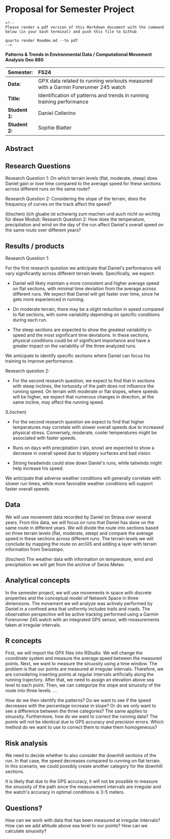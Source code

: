# Proposal for Semester Project

```{=html}
<!-- 
Please render a pdf version of this Markdown document with the command below (in your bash terminal) and push this file to Github

quarto render Readme.md --to pdf
-->
```
**Patterns & Trends in Environmental Data / Computational Movement Analysis Geo 880**

| Semester:      | FS24                                                                             |
|:---------------|:---------------------------------------------------------------------------------|
| **Data:**      | GPX data related to running workouts measured with a Garmin Forerunner 245 watch |
| **Title:**     | Identification of patterns and trends in running training performance            |
| **Student 1:** | Daniel Cellerino                                                                 |
| **Student 2:** | Sophie Blatter                                                                   |

## Abstract

<!-- (50-60 words) -->

## Research Questions

<!-- (50-60 words) -->

Research Question 1: On which terrain levels (flat, moderate, steep) does Daniel gain or lose time compared to the average speed for these sections across different runs on the same route?

Research Question 2: Considering the slope of the terrain, does the frequency of curves on the track affect the speed?

(löschen) (ich gluabe ist schwierig zum machen und auch nicht so wichtig für diese Modul): Research Question 2: How does the temperature, precipitation and wind on the day of the run affect Daniel's overall speed on the same route over different years?

## Results / products

<!-- What do you expect, anticipate? -->

Research Question 1:

For the first research question we anticipate that Daniel's performance will vary significantly across different terrain levels. Specifically, we expect:

-   Daniel will likely maintain a more consistent and higher average speed on flat sections, with minimal time deviation from the average across different runs. We expect that Daniel will get faster over time, since he gets more experienced in running.

-   On moderate terrain, there may be a slight reduction in speed compared to flat sections, with some variability depending on specific conditions during each run.

-   The steep sections are expected to show the greatest variability in speed and the most significant time deviations. In these sections, physical conditions could be of significant importance and have a greater impact on the variability of the three analyzed runs.

We anticipate to identify specific sections where Daniel can focus his training to improve performance.

Research question 2:

-   For the second research question, we expect to find that in sections with steep inclines, the tortuosity of the path does not influence the running speed. On terrain with moderate or flat slopes, where speeds will be higher, we expect that numerous changes in direction, at the same incline, may affect the running speed.

(Löschen)

-   For the second research question we expect to find that higher temperatures may correlate with slower overall speeds due to increased physical stress. Conversely, moderate, cooler temperatures might be associated with faster speeds.

-   Runs on days with precipitation (rain, snow) are expected to show a decrease in overall speed due to slippery surfaces and bad vision.

-   Strong headwinds could slow down Daniel's runs, while tailwinds might help increase his speed.

We anticipate that adverse weather conditions will generally correlate with slower run times, while more favorable weather conditions will support faster overall speeds.

## Data

<!-- What data will you use? Will you require additional context data? Where do you get this data from? Do you already have all the data? -->

We will use movement data recorded by Daniel on Strava over several years. From this data, we will focus on runs that Daniel has done on the same route in different years. We will divide the route into sections based on three terrain levels (flat, moderate, steep) and compare the average speed in these sections across different runs. The terrain levels we will conclude by mapping the route on arcGIS and adding a layer with terrain information from Swisstopo.

(löschen) The weather data with information on temperature, wind and precipitation we will get from the archive of Swiss Meteo.

## Analytical concepts

In the semester project, we will use movements in space with discrete properties and the conceptual model of Network Space in three dimensions. The movement we will analyze was actively performed by Daniel in a confined area that uniformly includes trails and roads. The observation perspective will be active tracking performed using a Garmin Forerunner 245 watch with an integrated GPS sensor, with measurements taken at irregular intervals. <!-- Which analytical concepts will you use? What conceptual movement spaces and respective modelling approaches of trajectories will you be using? What additional spatial analysis methods will you be using? -->

## R concepts

First, we will import the GPX files into RStudio. We will change the coordinate system and measure the average speed between the measured points. Next, we want to measure the sinuosity using a time window. The problem is that our points are measured at irregular intervals. Therefore, we are considering inserting points at regular intervals artificially along the running trajectory. After that, we need to assign an elevation above sea level to each point. Then, we can categorize the slope and sinuosity of the route into three levels. ...

How do we then identify the patterns? Do we want to see if the speed decreases with the percentage increase in slope? Or do we only want to see a difference between the three categories? The same applies to sinuosity. Furthermore, how do we want to correct the running data? The points will not be identical due to GPS accuracy and precision errors. Which method do we want to use to correct them to make them homogeneous?

<!-- Which R concepts, functions, packages will you mainly use. What additional spatial analysis methods will you be using? -->

## Risk analysis

We need to decide whether to also consider the downhill sections of the run. In that case, the speed decreases compared to running on flat terrain. In this scenario, we could possibly create another category for the downhill sections.

It is likely that due to the GPS accuracy, it will not be possible to measure the sinuosity of the path since the measurement intervals are irregular and the watch's accuracy in optimal conditions is 3-5 meters. <!-- What could be the biggest challenges/problems you might face? What is your plan B? -->

## Questions?

How can we work with data that has been measured at irregular intervals? How can we add altitude above sea level to our points? How can we calculate sinuosity?

<!-- Which questions would you like to discuss at the coaching session? -->
